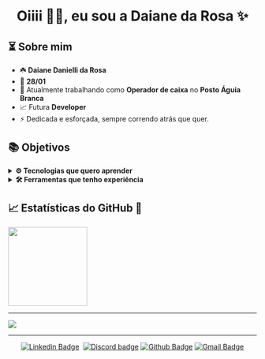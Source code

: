 <h1 align="center"> Oiiii 👋🏻, eu sou a Daiane da Rosa ✨ </h1>

<div align="right">
  
</div>

## ⏳ Sobre mim

- ☘️ **Daiane Danielli da Rosa**
- 🎉 **28/01**
- 🌱 Atualmente trabalhando como **Operador de caixa** no **Posto Águia Branca**
- 📈 Futura **Developer**
- ⚡ Dedicada e esforçada, sempre correndo atrás que quer.
<!-- [curriculum Vitae]()-->

## 📚 Objetivos

<details>
<summary>
  <strong> ⚙️ Tecnologias que quero aprender</strong>
  </summary>
  <br>
  
 
 ​![​Markdown​](https://img.shields.io/badge/Markdown-000000?style=flat&logo=markdown&logoColor=white) 
 ​![​JavaScript​](https://img.shields.io/badge/JavaScript-F7DF1E?style=flat&logo=javascript&logoColor=black) 
 ​![​TypeScript​](https://img.shields.io/badge/TypeScript-007ACC?style=flat&logo=typescript&logoColor=white) 
 ​![​VueJS​](https://img.shields.io/badge/Vue.js-35495E?style=flat&logo=vuedotjs&logoColor=4FC08D) 
 ​![​NodeJS​](https://img.shields.io/badge/Node.js-339933?style=flat&logo=nodedotjs&logoColor=white) 
 ​![​SQL​](https://img.shields.io/badge/MySQL-00000F?style=flat&logo=mysql&logoColor=white) 
 ​![​MongoDB​](https://img.shields.io/badge/MongoDB-4EA94B?style=flat&logo=mongodb&logoColor=white) 

 ​![​NuxtJs​](https://img.shields.io/badge/nuxt.js-00C58E?style=flat&logo=nuxtdotjs&logoColor=white) 
 ​![​NextJs​](https://img.shields.io/badge/next.js-000000?style=flat&logo=nextdotjs&logoColor=white) 
 ​![​Firebase​](https://img.shields.io/badge/firebase-ffca28?style=flat&logo=firebase&logoColor=black) 
 ​![​Ionic​](https://img.shields.io/badge/Ionic-3880FF?style=flat&logo=ionic&logoColor=white) 
 ​![​Electron.js​](https://img.shields.io/badge/Electron-191970?style=flat&logo=Electron&logoColor=white) 
 ​![​ReactiveNative​](https://img.shields.io/badge/React_Native-20232A?style=flat&logo=react&logoColor=61DAFB) 
 ​![​Express.js​](https://img.shields.io/badge/express.js-%23404d59.svg?style=flat&logo=express&logoColor=%2361DAFB) 
 ​![​Netlify​](https://img.shields.io/badge/netlify-%23000000.svg?style=flat&logo=netlify&logoColor=#00C7B7) 
  </details>
  
<details>
<summary>
  <strong>🛠️ Ferramentas que tenho experiência</strong>
  </summary>
  
  <br>
  
 ​![​HTML5​](https://img.shields.io/badge/HTML5-E34F26?style=flat&logo=html5&logoColor=white) 
 ​![​CSS3​](https://img.shields.io/badge/CSS3-1572B6?style=flat&logo=css3&logoColor=white) 
 ​![​Git​](https://img.shields.io/badge/Git-F05032?style=flat&logo=git&logoColor=white) 
 ​![​GitHub​](https://img.shields.io/badge/GitHub-100000?style=flat&logo=github&logoColor=white) 
 ​![​Notion​](https://img.shields.io/badge/Notion-%23000000.svg?style=flat&logo=notion&logoColor=white)
 ​![​Discord​](https://img.shields.io/badge/Discord-7289DA?style=flat&logo=discord&logoColor=white)
 ​![​Figma​](https://img.shields.io/badge/-Figma-060606?style=flat&logo=Figma)
  
  </details>
  
 ##
 ## &#x1f4c8; Estatísticas do GitHub 💪
  
<a href="https://github.com/DaianedaRosa">
  <img align="center" height='160px' src="https://github-readme-stats.vercel.app/api?username=DaianedaRosa&show_icons=true&theme=tokyonight"/>
  </a>
  
<!-- [![Top Langs](https://github-readme-stats.vercel.app/api/top-langs/?username=DaianedaRosa&theme=tokyonight&langs_count=5)](https://github.com/DaianedaRosa/github-readme-stats) --> 
  
 --- 
  
 ![](https://github-readme-streak-stats.herokuapp.com/?user=DaianedaRosa&theme=tokyonight)
 
 <hr>
 
 <div align="center">
  
 [![Linkedin Badge](https://img.shields.io/badge/-DaianedaRosa-blue?style=flat-square&logo=Linkedin&logoColor=white&link=https://www.linkedin.com/daiane-da-rosa)](https://www.linkedin.com/in/Daiane-da-Rosa/)  
 [![Discord badge](https://img.shields.io/badge/-Daiane%20%23%EF%B8%8F7636-7289DA?style=flat-square&logo=Discord&logoColor=white&link=https://discord.com)](https://discord.com) 
 [![​Github Badge​](https://img.shields.io/badge/DaianedaRosa-24292e?style=flat&logo=Github&logoColor=white&link=https://github.com/DaianedaRosa)](https://github.com/DaianedaRosa) 
​[![​Gmail Badge​](https://img.shields.io/badge/-daianedarosa@gmail.com-c14438?style=flat&logo=Gmail&logoColor=white&link=gmail:daianedarosa@gmail.com)](gmail:daianedarosadev@gmail.com)   
  
  
  
  
  
  
  
  
  
  
  


